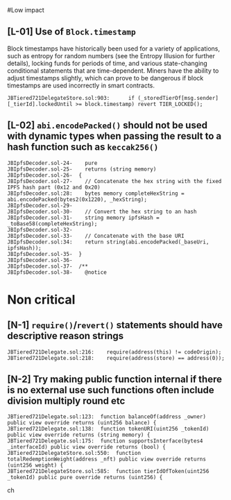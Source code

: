 #Low impact

## [L-01] Use of `Block.timestamp`
Block timestamps have historically been used for a variety of applications, such as entropy for random numbers (see the Entropy Illusion for further details), locking funds for periods of time, and various state-changing conditional statements that are time-dependent. Miners have the ability to adjust timestamps slightly, which can prove to be dangerous if block timestamps are used incorrectly in smart contracts.
```solidity
JBTiered721DelegateStore.sol:903:      if (_storedTierOf[msg.sender][_tierId].lockedUntil >= block.timestamp) revert TIER_LOCKED();
```
## [L-02] `abi.encodePacked()` should not be used with dynamic types when passing the result to a hash function such as `keccak256()`
```solidity
JBIpfsDecoder.sol-24-    pure
JBIpfsDecoder.sol-25-    returns (string memory)
JBIpfsDecoder.sol-26-  {
JBIpfsDecoder.sol-27-    // Concatenate the hex string with the fixed IPFS hash part (0x12 and 0x20)
JBIpfsDecoder.sol:28:    bytes memory completeHexString = abi.encodePacked(bytes2(0x1220), _hexString);
JBIpfsDecoder.sol-29-
JBIpfsDecoder.sol-30-    // Convert the hex string to an hash
JBIpfsDecoder.sol-31-    string memory ipfsHash = _toBase58(completeHexString);
JBIpfsDecoder.sol-32-
JBIpfsDecoder.sol-33-    // Concatenate with the base URI
JBIpfsDecoder.sol:34:    return string(abi.encodePacked(_baseUri, ipfsHash));
JBIpfsDecoder.sol-35-  }
JBIpfsDecoder.sol-36-
JBIpfsDecoder.sol-37-  /**
JBIpfsDecoder.sol-38-    @notice
```








# Non critical
## [N-1] `require()`/`revert()` statements should have descriptive reason strings
```solidity
JBTiered721Delegate.sol:216:    require(address(this) != codeOrigin);
JBTiered721Delegate.sol:218:    require(address(store) == address(0));
```
## [N-2] Try making public function internal if there is no external use such functions often include division multiply round etc
```solidity
JBTiered721Delegate.sol:123:  function balanceOf(address _owner) public view override returns (uint256 balance) {
JBTiered721Delegate.sol:138:  function tokenURI(uint256 _tokenId) public view override returns (string memory) {
JBTiered721Delegate.sol:175:  function supportsInterface(bytes4 _interfaceId) public view override returns (bool) {
JBTiered721DelegateStore.sol:550:  function totalRedemptionWeight(address _nft) public view override returns (uint256 weight) {
JBTiered721DelegateStore.sol:585:  function tierIdOfToken(uint256 _tokenId) public pure override returns (uint256) {
```

ch

